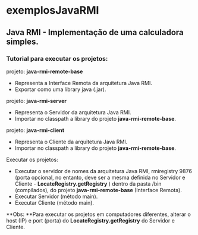 # exemplosJavaRMI

## Java RMI - Implementação de uma calculadora simples.

### Tutorial para executar os projetos:

projeto: **java-rmi-remote-base**
- Representa a Interface Remota da arquitetura Java RMI.
- Exportar como uma library java (.jar).

projeto: **java-rmi-server**
- Representa o Servidor da arquitetura Java RMI.
- Importar no classpath a library do projeto **java-rmi-remote-base**.

projeto: **java-rmi-client**
- Representa o Cliente da arquitetura Java RMI.
- Importar no classpath a library do projeto **java-rmi-remote-base**.

Executar os projetos:
- Executar o servidor de nomes da arquitetura Java RMI, rmiregistry 9876 (porta opcional, no entanto, deve ser a mesma definida no Servidor e Cliente -  **LocateRegistry.getRegistry** ) dentro da pasta /bin (compilados), do projeto **java-rmi-remote-base** (Interface Remota).
- Executar Servidor (método main).
- Executar Cliente  (método main).

**Obs: **Para executar os projetos em computadores diferentes, alterar o host (IP) e port (porta) do **LocateRegistry.getRegistry** do Servidor e Cliente.


